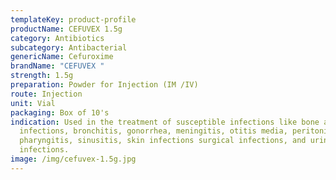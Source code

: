 ```yaml
---
templateKey: product-profile
productName: CEFUVEX 1.5g
category: Antibiotics
subcategory: Antibacterial
genericName: Cefuroxime
brandName: "CEFUVEX "
strength: 1.5g
preparation: Powder for Injection (IM /IV)
route: Injection
unit: Vial
packaging: Box of 10's
indication: Used in the treatment of susceptible infections like bone and joint
  infections, bronchitis, gonorrhea, meningitis, otitis media, peritonitis,
  pharyngitis, sinusitis, skin infections surgical infections, and urinary tract
  infections.
image: /img/cefuvex-1.5g.jpg
---
```

